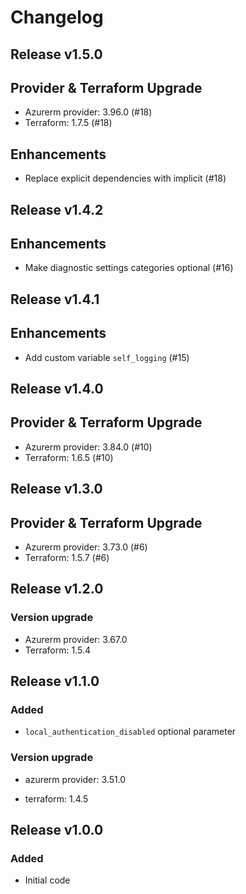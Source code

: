 # Changelog

## Release v1.5.0

## Provider & Terraform Upgrade

- Azurerm provider: 3.96.0 (#18)
- Terraform: 1.7.5 (#18)

## Enhancements

- Replace explicit dependencies with implicit (#18)
   
## Release v1.4.2

## Enhancements

- Make diagnostic settings categories optional (#16)


   
## Release v1.4.1

## Enhancements

- Add custom variable `self_logging` (#15)


   
## Release v1.4.0

## Provider & Terraform Upgrade
- Azurerm provider: 3.84.0 (#10)
- Terraform: 1.6.5 (#10)
   
## Release v1.3.0

## Provider & Terraform Upgrade
- Azurerm provider: 3.73.0 (#6)
- Terraform: 1.5.7 (#6)

   
## Release v1.2.0

### Version upgrade
- Azurerm provider: 3.67.0
- Terraform: 1.5.4
   
## Release v1.1.0

### Added

- `local_authentication_disabled` optional parameter

### Version upgrade

- azurerm provider: 3.51.0

- terraform: 1.4.5
   
## Release v1.0.0

### Added
- Initial code
   